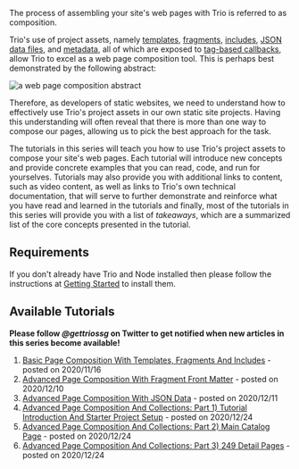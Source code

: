 <!--
template: tutorialpage
title: "Page Composition Tutorials: Introduction"
appendToTarget: true
category: tutorials
tag: composition
articleTitle: "Page Composition Tutorials Introduction"
activeHeaderItem: 3
socialMediaMetaTags:
- "<meta name=\"twitter:card\" content=\"summary_large_image\">"
- "<meta name=\"twitter:site\" content=\"@gettriossg\">"
- "<meta name=\"twitter:creator\" content=\"@jefftschwartz\">"
- "<meta property=\"og:type\" content=\"article\">"
- "<meta property=\"og:url\" content=\"https://gettriossg.com/blog/tutorials/2020/08/15/announcing-page-composition-tutorials/\">"
- "<meta property=\"og:title\" content=\"Page Composition Tutorials - Introduction\">"
- "<meta property=\"og:description\" content=\"An Introduction To Page Composition\">"
- "<meta property=\"og:image\" content=\"https://gettriossg.com/media/composite.png\">"
-->

The process of assembling your site's web pages with Trio is referred to as composition.

Trio's use of project assets, namely <a data-trio-link href="/docs/v5/template">templates</a>, <a data-trio-link href="/docs/v5/fragment">fragments</a>, <a data-trio-link href="/docs/v5/include">includes</a>, <a data-trio-link href="/docs/v5/jsondata">JSON data files</a>, and <a data-trio-link href="/docs/v5/metadata">metadata</a>, all of which are exposed to <a data-trio-link href="/docs/v5/tagbasedcallbacks">tag-based callbacks</a>, allow Trio to excel as a web page composition tool. This is perhaps best demonstrated by the following abstract:

<img data-trio-link src="/media/composite.png" alt="a web page composition abstract">

Therefore, as developers of static websites, we need to understand how to effectively use Trio's project assets in our own static site projects. Having this understanding will often reveal that there is more than one way to compose our pages, allowing us to pick the best approach for the task.

The tutorials in this series will teach you how to use Trio's project assets to compose your site's web pages. Each tutorial will introduce new concepts and provide concrete examples that you can read, code, and run for yourselves. Tutorials may also provide you with additional links to content, such as video content, as well as links to Trio's own technical documentation, that will serve to further demonstrate and reinforce what you have read and learned in the tutorials and finally, most of the tutorials in this series will provide you with a list of _takeaways_, which are a summarized list of the core concepts presented in the tutorial.

## Requirements

If you don't already have Trio and Node installed then please follow the instructions at <a href="/docs/v5/gettingstarted">Getting Started</a> to install them.

## Available Tutorials

__Please follow _@gettriossg_ on Twitter to get notified when new articles in this series become available!__

1. <a data-trio-link href="/blog/tutorials/2020/11/16/page-composition-tut-01/">Basic Page Composition With Templates, Fragments And Includes</a> - posted on 2020/11/16
1. <a data-trio-link href="/blog/tutorials/2020/12/10/page-composition-tut-02/">Advanced Page Composition With Fragment Front Matter</a> - posted on 2020/12/10
1. <a data-trio-link href="/blog/tutorials/2020/12/11/page-composition-tut-03/">Advanced Page Composition With JSON Data</a> - posted on 2020/12/11
1. <a data-trio-link href="/blog/tutorials/2020/12/12/page-composition-tut-04/">Advanced Page Composition And Collections: Part 1) Tutorial Introduction And Starter Project Setup</a> - posted on 2020/12/24
1. <a data-trio-link href="/blog/tutorials/2020/12/16/page-composition-tut-05/">Advanced Page Composition And Collections: Part 2) Main Catalog Page</a> - posted on 2020/12/24
1. <a data-trio-link href="/blog/tutorials/2020/12/19/page-composition-tut-06/">Advanced Page Composition And Collections: Part 3) 249 Detail Pages</a> - posted on 2020/12/24
<!-- end -->
